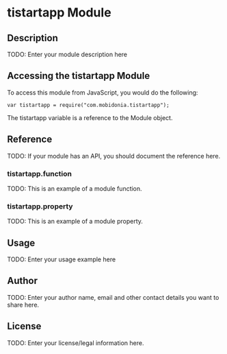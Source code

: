 # tistartapp Module

## Description

TODO: Enter your module description here

## Accessing the tistartapp Module

To access this module from JavaScript, you would do the following:

    var tistartapp = require("com.mobidonia.tistartapp");

The tistartapp variable is a reference to the Module object.

## Reference

TODO: If your module has an API, you should document
the reference here.

### tistartapp.function

TODO: This is an example of a module function.

### tistartapp.property

TODO: This is an example of a module property.

## Usage

TODO: Enter your usage example here

## Author

TODO: Enter your author name, email and other contact
details you want to share here.

## License

TODO: Enter your license/legal information here.
